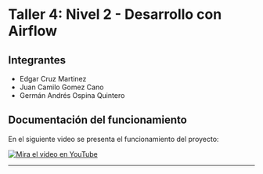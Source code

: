 # Taller 4: Nivel 2 - Desarrollo con Airflow

## Integrantes
* Edgar Cruz Martinez
* Juan Camilo Gomez Cano
* Germán Andrés Ospina Quintero

## Documentación del funcionamiento

En el siguiente video se presenta el funcionamiento del proyecto:

[![Mira el video en YouTube](https://img.youtube.com/vi/XRCuq-75cLA/0.jpg)](https://www.youtube.com/watch?v=XRCuq-75cLA)

---